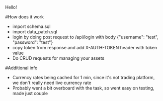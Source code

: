 Hello!

#How does it work
- import schema.sql
- import data_patch.sql 
- login by doing post request to /api/login with body {"username": "test", "password": "test"}
- copy token from response and add X-AUTH-TOKEN header with token value
- Do CRUD requests for managing your assets

#Additional info
- Currency rates being cached for 1 min, since it's not trading platform, we don't really need live currency rate
- Probably went a bit overboard with the task, so went easy on testing, made just couple